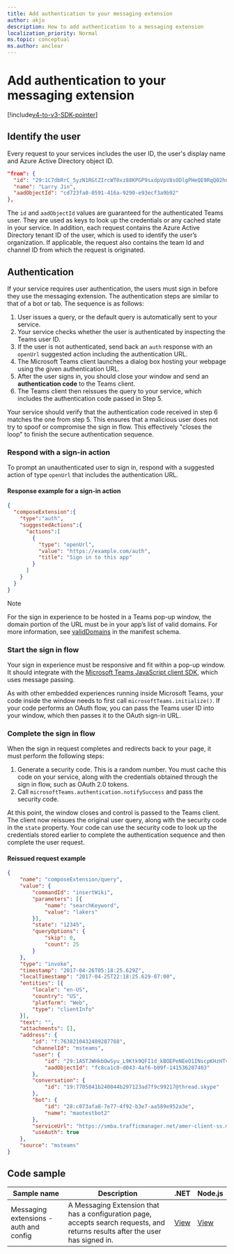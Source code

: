 ```yaml
---
title: Add authentication to your messaging extension
author: akjo
description: How to add authentication to a messaging extension
localization_priority: Normal
ms.topic: conceptual
ms.author: anclear
---
```

# Add authentication to your messaging extension

[!include[v4-to-v3-SDK-pointer](~/includes/v4-to-v3-pointer-me.md)]

## Identify the user

Every request to your services includes the user  ID, the user's display name and Azure Active Directory object ID.

```json
"from": {
  "id": "29:1C7dbRrC_5yzN1RGtZIrcWT0xz88KPGP9sxdpVpV8sODlgPHeQE9RqQ02hnpuKzy6zZ-AaZx6swUOMj_Dsdse3TQ4sIaeebbFBF-VgjJy_nY",
  "name": "Larry Jin",
  "aadObjectId": "cd723fa0-0591-416a-9290-e93ecf3a9b92"
},
```

The `id` and `aadObjectId` values are guaranteed for the authenticated Teams user. They are used as keys to look up the credentials or any cached state in your service. In addition, each request contains the Azure Active Directory tenant ID of the user, which is used to identify the user’s organization. If applicable, the request also contains the team Id and channel ID from which the request is originated.

## Authentication

If your service requires user authentication, the users must sign in before they use the messaging extension. The authentication steps are similar to that of a bot or tab.
The sequence is as follows:

1. User issues a query, or the default query is automatically sent to your service.
1. Your service checks whether the user is authenticated by inspecting the Teams user ID.
1. If the user is not authenticated, send back an `auth` response with an `openUrl` suggested action including the authentication URL.
1. The Microsoft Teams client launches a dialog box hosting your webpage using the given authentication URL.
1. After the user signs in, you should close your window and send an **authentication code** to the Teams client.
1. The Teams client then reissues the query to your service, which includes the authentication code passed in Step 5.

Your service should verify that the authentication code received in step 6 matches the one from step 5. This ensures that a malicious user does not try to spoof or compromise the sign in flow. This effectively "closes the loop" to finish the secure authentication sequence.

### Respond with a sign-in action

To prompt an unauthenticated user to sign in, respond with a suggested action of type `openUrl` that includes the authentication URL.

#### Response example for a sign-in action

```json
{
  "composeExtension":{
    "type":"auth",
    "suggestedActions":{
      "actions":[
        {
          "type": "openUrl",
          "value": "https://example.com/auth",
          "title": "Sign in to this app"
        }
      ]
    }
  }
}
```

> [!NOTE]
> For the sign in experience to be hosted in a Teams pop-up window, the domain portion of the URL must be in your app’s list of valid domains. For more information, see [validDomains](~/resources/schema/manifest-schema.md#validdomains) in the manifest schema.

### Start the sign in flow

Your sign in experience must be responsive and fit within a pop-up window. It should integrate with the [Microsoft Teams JavaScript client SDK](/javascript/api/overview/msteams-client), which uses message passing.

As with other embedded experiences running inside Microsoft Teams, your code inside the window needs to first call `microsoftTeams.initialize()`. If your code performs an OAuth flow, you can pass the Teams user ID into your window, which then passes it to the OAuth sign-in URL.

### Complete the sign in flow

When the sign in request completes and redirects back to your page, it must perform the following steps:

1. Generate a security code. This is a random number. You must cache this code on your service, along with the credentials obtained through the sign in flow, such as OAuth 2.0 tokens.
1. Call `microsoftTeams.authentication.notifySuccess` and pass the security code.

At this point, the window closes and control is passed to the Teams client. The client now reissues the original user query, along with the security code in the `state` property. Your code can use the security code to look up the credentials stored earlier to complete the authentication sequence and then complete the user request.

#### Reissued request example

```json
{
    "name": "composeExtension/query",
    "value": {
        "commandId": "insertWiki",
        "parameters": [{
            "name": "searchKeyword",
            "value": "lakers"
        }],
        "state": "12345",
        "queryOptions": {
            "skip": 0,
            "count": 25
        }
    },
    "type": "invoke",
    "timestamp": "2017-04-26T05:18:25.629Z",
    "localTimestamp": "2017-04-25T22:18:25.629-07:00",
    "entities": [{
        "locale": "en-US",
        "country": "US",
        "platform": "Web",
        "type": "clientInfo"
    }],
    "text": "",
    "attachments": [],
    "address": {
        "id": "f:7638210432489287768",
        "channelId": "msteams",
        "user": {
            "id": "29:1A5TJWHkbOwSyu_L9Ktk9QFI1d_kBOEPeNEeO1INscpKHzHTvWfiau5AX_6y3SuiOby-r73dzHJ17HipUWqGPgw",
            "aadObjectId": "fc8ca1c0-d043-4af6-b09f-141536207403"
        },
        "conversation": {
            "id": "19:7705841b240044b297123ad7f9c99217@thread.skype"
        },
        "bot": {
            "id": "28:c073afa8-7e77-4f92-b3e7-aa589e952a3e",
            "name": "maotestbot2"
        },
        "serviceUrl": "https://smba.trafficmanager.net/amer-client-ss.msg/",
        "useAuth": true
    },
    "source": "msteams"
}
```

## Code sample
|**Sample name** | **Description** |**.NET** | **Node.js**|
|----------------|-----------------|--------------|----------------|
|Messaging extensions - auth and config | A Messaging Extension that has a configuration page, accepts search requests, and returns results after the user has signed in. |[View](https://github.com/microsoft/BotBuilder-Samples/tree/main/samples/csharp_dotnetcore/52.teams-messaging-extensions-search-auth-config)|[View](https://github.com/microsoft/BotBuilder-Samples/blob/main/samples/javascript_nodejs/52.teams-messaging-extensions-search-auth-config)| 

 
